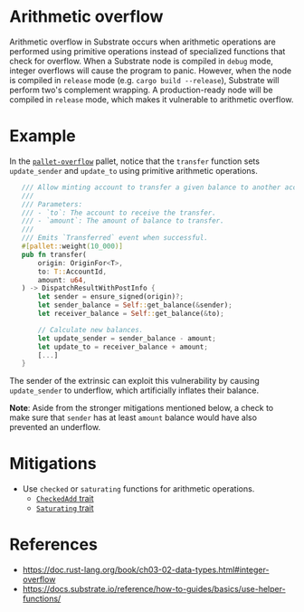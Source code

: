 # Arithmetic overflow

Arithmetic overflow in Substrate occurs when arithmetic operations are performed using primitive operations instead of specialized functions that check for overflow. When a Substrate node is compiled in `debug` mode, integer overflows will cause the program to panic. However, when the node is compiled in `release` mode (e.g. `cargo build --release`), Substrate will perform two's complement wrapping. A production-ready node will be compiled in `release` mode, which makes it vulnerable to arithmetic overflow.

# Example
In the [`pallet-overflow`](./pallet-overflow.rs) pallet, notice that the `transfer` function sets `update_sender` and `update_to` using primitive arithmetic operations.
 
 ```rust
    /// Allow minting account to transfer a given balance to another account.
    ///
    /// Parameters:
    /// - `to`: The account to receive the transfer.
    /// - `amount`: The amount of balance to transfer.
    ///
    /// Emits `Transferred` event when successful.
    #[pallet::weight(10_000)]
    pub fn transfer(
        origin: OriginFor<T>,
        to: T::AccountId,
        amount: u64,
    ) -> DispatchResultWithPostInfo {
        let sender = ensure_signed(origin)?;
        let sender_balance = Self::get_balance(&sender);
        let receiver_balance = Self::get_balance(&to);

        // Calculate new balances.
        let update_sender = sender_balance - amount;
        let update_to = receiver_balance + amount;
        [...]
    }
```

The sender of the extrinsic can exploit this vulnerability by causing `update_sender` to underflow, which artificially inflates their balance. 

**Note**: Aside from the stronger mitigations mentioned below, a check to make sure that `sender` has at least `amount` balance would have also prevented an underflow.

# Mitigations
- Use `checked` or `saturating` functions for arithmetic operations.
    - [`CheckedAdd` trait](https://docs.rs/num/0.4.0/num/traits/trait.CheckedAdd.html)
    - [`Saturating` trait](https://docs.rs/num/0.4.0/num/traits/trait.Saturating.html)

# References
- https://doc.rust-lang.org/book/ch03-02-data-types.html#integer-overflow
- https://docs.substrate.io/reference/how-to-guides/basics/use-helper-functions/
